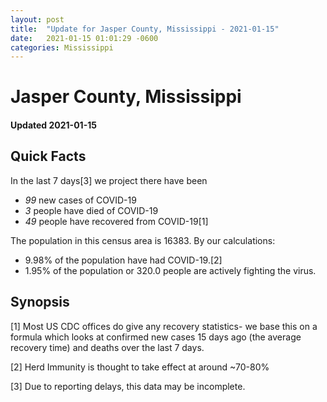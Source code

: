 ```yaml
---
layout: post
title:  "Update for Jasper County, Mississippi - 2021-01-15"
date:   2021-01-15 01:01:29 -0600
categories: Mississippi
---
```


# Jasper County, Mississippi
#### Updated 2021-01-15

## Quick Facts

In the last 7 days[3] we project there have been
- *99* new cases of COVID-19
- *3* people have died of COVID-19
- *49* people have recovered from COVID-19[1]

The population in this census area is 16383. By our calculations:
- 9.98% of the population have had COVID-19.[2]
- 1.95% of the population or 320.0 people are actively fighting the virus.

## Synopsis




[1] Most US CDC offices do give any recovery statistics- we base this on a formula which looks at confirmed new cases
15 days ago (the average recovery time) and deaths over the last 7 days.

[2] Herd Immunity is thought to take effect at around ~70-80%

[3] Due to reporting delays, this data may be incomplete.
 
    